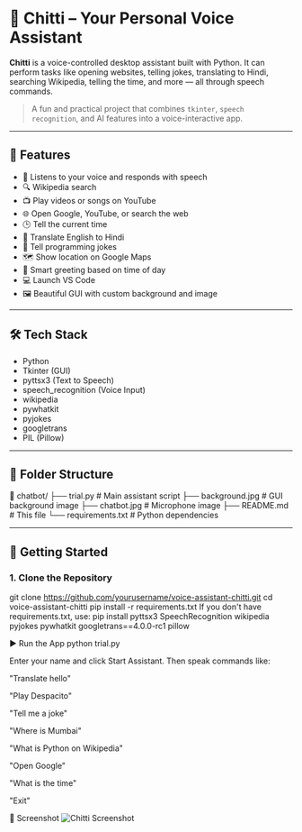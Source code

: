 # 🤖 Chitti – Your Personal Voice Assistant

**Chitti** is a voice-controlled desktop assistant built with Python. It can perform tasks like opening websites, telling jokes, translating to Hindi, searching Wikipedia, telling the time, and more — all through speech commands.

> A fun and practical project that combines `tkinter`, `speech recognition`, and AI features into a voice-interactive app.

---

## 🎯 Features

- 🎤 Listens to your voice and responds with speech
- 🔍 Wikipedia search
- 📺 Play videos or songs on YouTube
- 🌐 Open Google, YouTube, or search the web
- 🕒 Tell the current time
- 💬 Translate English to Hindi
- 🤣 Tell programming jokes
- 🗺️ Show location on Google Maps
- 🧠 Smart greeting based on time of day
- 💻 Launch VS Code
- 🖼️ Beautiful GUI with custom background and image

---

## 🛠️ Tech Stack

- Python
- Tkinter (GUI)
- pyttsx3 (Text to Speech)
- speech_recognition (Voice Input)
- wikipedia
- pywhatkit
- pyjokes
- googletrans
- PIL (Pillow)

---

## 📂 Folder Structure
📁 chatbot/
├── trial.py # Main assistant script
├── background.jpg # GUI background image
├── chatbot.jpg # Microphone image
├── README.md # This file
└── requirements.txt # Python dependencies


---

## 🚀 Getting Started

### 1. Clone the Repository

git clone https://github.com/yourusername/voice-assistant-chitti.git
cd voice-assistant-chitti
pip install -r requirements.txt
If you don't have requirements.txt, use:
pip install pyttsx3 SpeechRecognition wikipedia pyjokes pywhatkit googletrans==4.0.0-rc1 pillow

▶️ Run the App
python trial.py

Enter your name and click Start Assistant. Then speak commands like:

"Translate hello"

"Play Despacito"

"Tell me a joke"

"Where is Mumbai"

"What is Python on Wikipedia"

"Open Google"

"What is the time"

"Exit"

📸 Screenshot
![Chitti Screenshot](images/ss.png)
